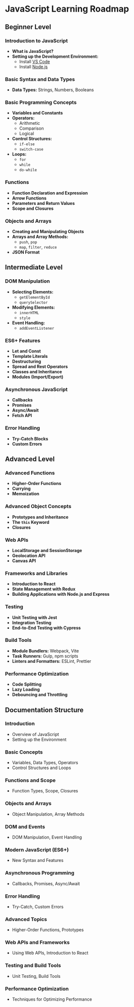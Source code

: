 # JavaScript Learning Roadmap

## Beginner Level

### Introduction to JavaScript
- **What is JavaScript?**
- **Setting up the Development Environment:**
  - Install [VS Code](https://code.visualstudio.com/)
  - Install [Node.js](https://nodejs.org/)

### Basic Syntax and Data Types
- **Data Types:** Strings, Numbers, Booleans

### Basic Programming Concepts
- **Variables and Constants**
- **Operators:**
  - Arithmetic
  - Comparison
  - Logical
- **Control Structures:**
  - `if-else`
  - `switch-case`
- **Loops:**
  - `for`
  - `while`
  - `do-while`

### Functions
- **Function Declaration and Expression**
- **Arrow Functions**
- **Parameters and Return Values**
- **Scope and Closures**

### Objects and Arrays
- **Creating and Manipulating Objects**
- **Arrays and Array Methods:**
  - `push`, `pop`
  - `map`, `filter`, `reduce`
- **JSON Format**

## Intermediate Level

### DOM Manipulation
- **Selecting Elements:**
  - `getElementById`
  - `querySelector`
- **Modifying Elements:**
  - `innerHTML`
  - `style`
- **Event Handling:**
  - `addEventListener`

### ES6+ Features
- **Let and Const**
- **Template Literals**
- **Destructuring**
- **Spread and Rest Operators**
- **Classes and Inheritance**
- **Modules (Import/Export)**

### Asynchronous JavaScript
- **Callbacks**
- **Promises**
- **Async/Await**
- **Fetch API**

### Error Handling
- **Try-Catch Blocks**
- **Custom Errors**

## Advanced Level

### Advanced Functions
- **Higher-Order Functions**
- **Currying**
- **Memoization**

### Advanced Object Concepts
- **Prototypes and Inheritance**
- **The `this` Keyword**
- **Closures**

### Web APIs
- **LocalStorage and SessionStorage**
- **Geolocation API**
- **Canvas API**

### Frameworks and Libraries
- **Introduction to React**
- **State Management with Redux**
- **Building Applications with Node.js and Express**

### Testing
- **Unit Testing with Jest**
- **Integration Testing**
- **End-to-End Testing with Cypress**

### Build Tools
- **Module Bundlers:** Webpack, Vite
- **Task Runners:** Gulp, npm scripts
- **Linters and Formatters:** ESLint, Prettier

### Performance Optimization
- **Code Splitting**
- **Lazy Loading**
- **Debouncing and Throttling**

## Documentation Structure

### Introduction
- Overview of JavaScript
- Setting up the Environment

### Basic Concepts
- Variables, Data Types, Operators
- Control Structures and Loops

### Functions and Scope
- Function Types, Scope, Closures

### Objects and Arrays
- Object Manipulation, Array Methods

### DOM and Events
- DOM Manipulation, Event Handling

### Modern JavaScript (ES6+)
- New Syntax and Features

### Asynchronous Programming
- Callbacks, Promises, Async/Await

### Error Handling
- Try-Catch, Custom Errors

### Advanced Topics
- Higher-Order Functions, Prototypes

### Web APIs and Frameworks
- Using Web APIs, Introduction to React

### Testing and Build Tools
- Unit Testing, Build Tools

### Performance Optimization
- Techniques for Optimizing Performance
